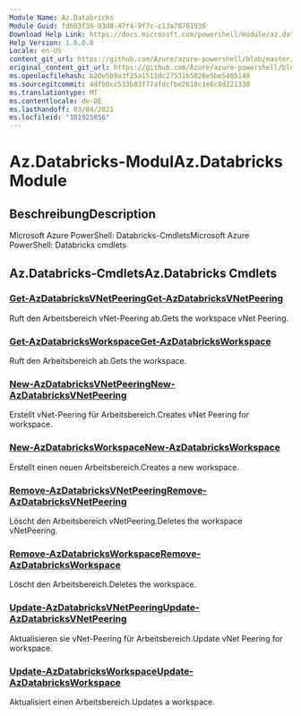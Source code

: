 ```yaml
---
Module Name: Az.Databricks
Module Guid: fd603f36-03d8-47f4-9f7c-c13a78761936
Download Help Link: https://docs.microsoft.com/powershell/module/az.databricks
Help Version: 1.0.0.0
Locale: en-US
content_git_url: https://github.com/Azure/azure-powershell/blob/master/src/Databricks/help/Az.Databricks.md
original_content_git_url: https://github.com/Azure/azure-powershell/blob/master/src/Databricks/help/Az.Databricks.md
ms.openlocfilehash: b20e5b9a3f25a1511dc27531b5026e5be5405148
ms.sourcegitcommit: 4dfb0cc533b83f77afdcfbe2618c1e6c8d221330
ms.translationtype: MT
ms.contentlocale: de-DE
ms.lasthandoff: 03/04/2021
ms.locfileid: "101925856"
---
```

# <span data-ttu-id="b2d40-101">Az.Databricks-Modul</span><span class="sxs-lookup"><span data-stu-id="b2d40-101">Az.Databricks Module</span></span>
## <span data-ttu-id="b2d40-102">Beschreibung</span><span class="sxs-lookup"><span data-stu-id="b2d40-102">Description</span></span>
<span data-ttu-id="b2d40-103">Microsoft Azure PowerShell: Databricks-Cmdlets</span><span class="sxs-lookup"><span data-stu-id="b2d40-103">Microsoft Azure PowerShell: Databricks cmdlets</span></span>

## <span data-ttu-id="b2d40-104">Az.Databricks-Cmdlets</span><span class="sxs-lookup"><span data-stu-id="b2d40-104">Az.Databricks Cmdlets</span></span>
### [<span data-ttu-id="b2d40-105">Get-AzDatabricksVNetPeering</span><span class="sxs-lookup"><span data-stu-id="b2d40-105">Get-AzDatabricksVNetPeering</span></span>](Get-AzDatabricksVNetPeering.md)
<span data-ttu-id="b2d40-106">Ruft den Arbeitsbereich vNet-Peering ab.</span><span class="sxs-lookup"><span data-stu-id="b2d40-106">Gets the workspace vNet Peering.</span></span>

### [<span data-ttu-id="b2d40-107">Get-AzDatabricksWorkspace</span><span class="sxs-lookup"><span data-stu-id="b2d40-107">Get-AzDatabricksWorkspace</span></span>](Get-AzDatabricksWorkspace.md)
<span data-ttu-id="b2d40-108">Ruft den Arbeitsbereich ab.</span><span class="sxs-lookup"><span data-stu-id="b2d40-108">Gets the workspace.</span></span>

### [<span data-ttu-id="b2d40-109">New-AzDatabricksVNetPeering</span><span class="sxs-lookup"><span data-stu-id="b2d40-109">New-AzDatabricksVNetPeering</span></span>](New-AzDatabricksVNetPeering.md)
<span data-ttu-id="b2d40-110">Erstellt vNet-Peering für Arbeitsbereich.</span><span class="sxs-lookup"><span data-stu-id="b2d40-110">Creates vNet Peering for workspace.</span></span>

### [<span data-ttu-id="b2d40-111">New-AzDatabricksWorkspace</span><span class="sxs-lookup"><span data-stu-id="b2d40-111">New-AzDatabricksWorkspace</span></span>](New-AzDatabricksWorkspace.md)
<span data-ttu-id="b2d40-112">Erstellt einen neuen Arbeitsbereich.</span><span class="sxs-lookup"><span data-stu-id="b2d40-112">Creates a new workspace.</span></span>

### [<span data-ttu-id="b2d40-113">Remove-AzDatabricksVNetPeering</span><span class="sxs-lookup"><span data-stu-id="b2d40-113">Remove-AzDatabricksVNetPeering</span></span>](Remove-AzDatabricksVNetPeering.md)
<span data-ttu-id="b2d40-114">Löscht den Arbeitsbereich vNetPeering.</span><span class="sxs-lookup"><span data-stu-id="b2d40-114">Deletes the workspace vNetPeering.</span></span>

### [<span data-ttu-id="b2d40-115">Remove-AzDatabricksWorkspace</span><span class="sxs-lookup"><span data-stu-id="b2d40-115">Remove-AzDatabricksWorkspace</span></span>](Remove-AzDatabricksWorkspace.md)
<span data-ttu-id="b2d40-116">Löscht den Arbeitsbereich.</span><span class="sxs-lookup"><span data-stu-id="b2d40-116">Deletes the workspace.</span></span>

### [<span data-ttu-id="b2d40-117">Update-AzDatabricksVNetPeering</span><span class="sxs-lookup"><span data-stu-id="b2d40-117">Update-AzDatabricksVNetPeering</span></span>](Update-AzDatabricksVNetPeering.md)
<span data-ttu-id="b2d40-118">Aktualisieren sie vNet-Peering für Arbeitsbereich.</span><span class="sxs-lookup"><span data-stu-id="b2d40-118">Update vNet Peering for workspace.</span></span>

### [<span data-ttu-id="b2d40-119">Update-AzDatabricksWorkspace</span><span class="sxs-lookup"><span data-stu-id="b2d40-119">Update-AzDatabricksWorkspace</span></span>](Update-AzDatabricksWorkspace.md)
<span data-ttu-id="b2d40-120">Aktualisiert einen Arbeitsbereich.</span><span class="sxs-lookup"><span data-stu-id="b2d40-120">Updates a workspace.</span></span>

